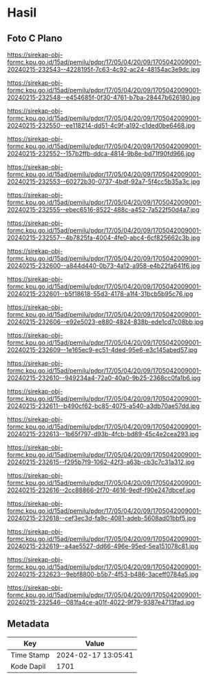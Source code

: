 # Hasil

## Foto C Plano

https://sirekap-obj-formc.kpu.go.id/15ad/pemilu/pdpr/17/05/04/20/09/1705042009001-20240215-232543--4228195f-7c63-4c92-ac24-48154ac3e9dc.jpg

https://sirekap-obj-formc.kpu.go.id/15ad/pemilu/pdpr/17/05/04/20/09/1705042009001-20240215-232548--e454685f-0f30-4761-b7ba-28447b626180.jpg

https://sirekap-obj-formc.kpu.go.id/15ad/pemilu/pdpr/17/05/04/20/09/1705042009001-20240215-232550--ee118214-dd51-4c9f-a192-c1ded0be6468.jpg

https://sirekap-obj-formc.kpu.go.id/15ad/pemilu/pdpr/17/05/04/20/09/1705042009001-20240215-232552--157b2ffb-ddca-4814-9b8e-bd71f90fd966.jpg

https://sirekap-obj-formc.kpu.go.id/15ad/pemilu/pdpr/17/05/04/20/09/1705042009001-20240215-232553--60272b30-0737-4bdf-92a7-5f4cc5b35a3c.jpg

https://sirekap-obj-formc.kpu.go.id/15ad/pemilu/pdpr/17/05/04/20/09/1705042009001-20240215-232555--ebec6516-8522-488c-a452-7a522f50d4a7.jpg

https://sirekap-obj-formc.kpu.go.id/15ad/pemilu/pdpr/17/05/04/20/09/1705042009001-20240215-232557--4b7825fa-4004-4fe0-abc4-6cf825662c3b.jpg

https://sirekap-obj-formc.kpu.go.id/15ad/pemilu/pdpr/17/05/04/20/09/1705042009001-20240215-232600--a844d440-0b73-4a12-a958-e4b22fa641f6.jpg

https://sirekap-obj-formc.kpu.go.id/15ad/pemilu/pdpr/17/05/04/20/09/1705042009001-20240215-232601--b5f18618-55d3-4178-a1f4-31bcb5b95c76.jpg

https://sirekap-obj-formc.kpu.go.id/15ad/pemilu/pdpr/17/05/04/20/09/1705042009001-20240215-232606--e92e5023-e880-4824-838b-ede1cd7c08bb.jpg

https://sirekap-obj-formc.kpu.go.id/15ad/pemilu/pdpr/17/05/04/20/09/1705042009001-20240215-232609--1e165ec9-ec51-4ded-95e6-e3c145abed57.jpg

https://sirekap-obj-formc.kpu.go.id/15ad/pemilu/pdpr/17/05/04/20/09/1705042009001-20240215-232610--949234a4-72a0-40a0-9b25-2368cc0fa1b6.jpg

https://sirekap-obj-formc.kpu.go.id/15ad/pemilu/pdpr/17/05/04/20/09/1705042009001-20240215-232611--b490cf62-bc85-4075-a540-a3db70ae57dd.jpg

https://sirekap-obj-formc.kpu.go.id/15ad/pemilu/pdpr/17/05/04/20/09/1705042009001-20240215-232613--1b65f797-d93b-4fcb-bd89-45c4e2cea293.jpg

https://sirekap-obj-formc.kpu.go.id/15ad/pemilu/pdpr/17/05/04/20/09/1705042009001-20240215-232615--f295b7f9-1062-42f3-a63b-cb3c7c31a312.jpg

https://sirekap-obj-formc.kpu.go.id/15ad/pemilu/pdpr/17/05/04/20/09/1705042009001-20240215-232616--2cc88866-2f70-4616-9edf-f90e247dbcef.jpg

https://sirekap-obj-formc.kpu.go.id/15ad/pemilu/pdpr/17/05/04/20/09/1705042009001-20240215-232618--cef3ec3d-fa9c-4081-adeb-5608ad01bbf5.jpg

https://sirekap-obj-formc.kpu.go.id/15ad/pemilu/pdpr/17/05/04/20/09/1705042009001-20240215-232619--a4ae5527-dd66-496e-95ed-5ea151078c81.jpg

https://sirekap-obj-formc.kpu.go.id/15ad/pemilu/pdpr/17/05/04/20/09/1705042009001-20240215-232623--9ebf8800-b5b7-4f53-b486-3aceff0784a5.jpg

https://sirekap-obj-formc.kpu.go.id/15ad/pemilu/pdpr/17/05/04/20/09/1705042009001-20240215-232546--081fa4ce-a01f-4022-9f79-9387e4713fad.jpg


## Metadata

| Key        | Value               |
| ---------- | ------------------- |
| Time Stamp | 2024-02-17 13:05:41 |
| Kode Dapil | 1701                |



